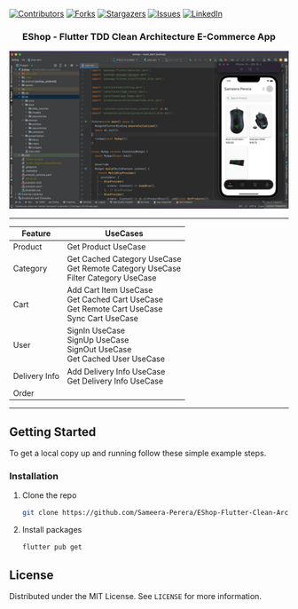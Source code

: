 [![Contributors][contributors-shield]][contributors-url]
[![Forks][forks-shield]][forks-url]
[![Stargazers][stars-shield]][stars-url]
[![Issues][issues-shield]][issues-url]
[![LinkedIn][linkedin-shield]][linkedin-url]
<!-- PROJECT LOGO -->
<p align="center">
  <h3 align="center">EShop - Flutter TDD Clean Architecture E-Commerce App</h3>
</p>

[![Product Name Screen Shot][product-screenshot]](https://example.com)

<!-- Features -->
---

| Feature       | UseCases                                                                                            |
|---------------|-----------------------------------------------------------------------------------------------------|
| Product       | Get Product UseCase                                                                                 |
| Category      | Get Cached Category UseCase<br/>Get Remote Category UseCase<br/>Filter Category UseCase             |
| Cart          | Add Cart Item UseCase<br/>Get Cached Cart UseCase<br/>Get Remote Cart UseCase<br/>Sync Cart UseCase |
| User          | SignIn UseCase<br/>SignUp UseCase<br/>SignOut UseCase<br/>Get Cached User UseCase                   |
| Delivery Info | Add Delivery Info UseCase<br/>Get Delivery Info UseCase                                             |
| Order         |                                                                                                     |

---

<!-- GETTING STARTED -->
## Getting Started

To get a local copy up and running follow these simple example steps.

### Installation

1. Clone the repo
   ```sh
   git clone https://github.com/Sameera-Perera/EShop-Flutter-Clean-Architecture.git
   ```
2. Install packages
   ```sh
   flutter pub get
   ```

<!-- LICENSE -->
## License

Distributed under the MIT License. See `LICENSE` for more information.

<!-- MARKDOWN LINKS & IMAGES -->
<!-- https://www.markdownguide.org/basic-syntax/#reference-style-links -->
[contributors-shield]: https://img.shields.io/github/contributors/Sameera-Perera/EShop-Flutter-Clean-Architecture.svg?style=for-the-badge
[contributors-url]: https://github.com/Sameera-Perera/EShop-Flutter-Clean-Architecture/graphs/contributors
[forks-shield]: https://img.shields.io/github/forks/Sameera-Perera/EShop-Flutter-Clean-Architecture.svg?style=for-the-badge
[forks-url]: https://github.com/Sameera-Perera/EShop-Flutter-Clean-Architecture/network/members
[stars-shield]: https://img.shields.io/github/stars/Sameera-Perera/EShop-Flutter-Clean-Architecture.svg?style=for-the-badge
[stars-url]: https://github.com/Sameera-Perera/EShop-Flutter-Clean-Architecture/stargazers
[issues-shield]: https://img.shields.io/github/issues/Sameera-Perera/EShop-Flutter-Clean-Architecture.svg?style=for-the-badge
[issues-url]: https://github.com/Sameera-Perera/EShop-Flutter-Clean-Architecture/issues
[linkedin-shield]: https://img.shields.io/badge/-LinkedIn-black.svg?style=for-the-badge&logo=linkedin&colorB=555
[linkedin-url]: http://www.linkedin.com/in/sameera-perera-1148081b8
[product-screenshot]: readme_assets/splash.jpg